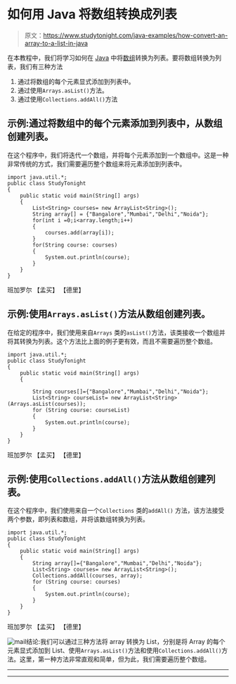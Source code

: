 # 如何用 Java 将数组转换成列表

> 原文：<https://www.studytonight.com/java-examples/how-convert-an-array-to-a-list-in-java>

在本教程中，我们将学习如何在 [Java](https://www.studytonight.com/java/) 中将[数组](https://www.studytonight.com/java/array.php)转换为列表。要将数组转换为列表，我们有三种方法

1.  通过将数组的每个元素显式添加到列表中。
2.  通过使用`Arrays.asList()`方法。
3.  通过使用`Collections.addAll()`方法

## 示例:通过将数组中的每个元素添加到列表中，从数组创建列表。

在这个程序中，我们将迭代一个数组，并将每个元素添加到一个数组中。这是一种非常传统的方式，我们需要遍历整个数组来将元素添加到列表中。

```
import java.util.*;
public class StudyTonight 
{
	public static void main(String[] args) 
	{
		List<String> courses= new ArrayList<String>();
		String array[] = {"Bangalore","Mumbai","Delhi","Noida"};   
		for(int i =0;i<array.length;i++)
		{
			courses.add(array[i]);
		}
		for(String course: courses)
		{
			System.out.println(course);
		}
	}
}
```

班加罗尔
【孟买】
【德里】

## 示例:使用`Arrays.asList()`方法从数组创建列表。

在给定的程序中，我们使用来自`Arrays` 类的`asList()`方法，该类接收一个数组并将其转换为列表。这个方法比上面的例子更有效，而且不需要遍历整个数组。

```
import java.util.*;
public class StudyTonight 
{
	public static void main(String[] args) 
	{

		String courses[]={"Bangalore","Mumbai","Delhi","Noida"}; 
		List<String> courseList= new ArrayList<String>(Arrays.asList(courses));
		for (String course: courseList)
		{
			System.out.println(course);
		}
	}
}
```

班加罗尔
【孟买】
【德里】

## 示例:使用`Collections.addAll()`方法从数组创建列表。

在这个程序中，我们使用来自一个`Collections` 类的`addAll()` 方法，该方法接受两个参数，即列表和数组，并将该数组转换为列表。

```
import java.util.*;
public class StudyTonight 
{
	public static void main(String[] args) 
	{
		String array[]={"Bangalore","Mumbai","Delhi","Noida"}; 
		List<String> courses= new ArrayList<String>();
		Collections.addAll(courses, array);
		for (String course: courses)
		{
			System.out.println(course);
		}
	}
}
```

班加罗尔
【孟买】
【德里】

![mail](../Images/6ad6846af98aad278a954670e0e6f06b.png "mail")结论:我们可以通过三种方法将 array 转换为 List，分别是将 Array 的每个元素显式添加到 List、使用`Arrays.asList()`方法和使用`Collections.addAll()`方法。这里，第一种方法非常直观和简单，但为此，我们需要遍历整个数组。

* * *

* * *